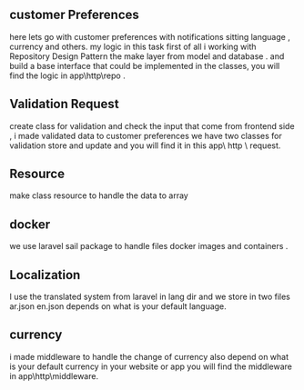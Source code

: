 

## customer Preferences 

here lets go with customer preferences with notifications sitting  language , currency and others.
 my logic in this task  first of all  i working with Repository Design Pattern the make layer from model and database .
and build a base  interface  that could be implemented in the classes, you will find the logic in app\http\repo .
 ## Validation Request 
create class for validation and check the input that come from frontend side , i made validated data to customer preferences 
we have two classes for validation store and update and you will find it in this  app\ http \ request.
## Resource
make class resource to handle the data to array

## docker 
we use laravel sail package to handle files docker images and containers .
## Localization 
I use the translated system from laravel in lang dir and we store in two files ar.json en.json depends on what is your default 
language.
## currency 
i made middleware to handle the change of currency also depend on what is your default currency in your website or app
you will find the middleware in app\http\middleware.
